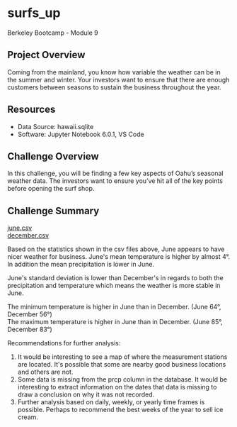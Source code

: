 # surfs_up
Berkeley Bootcamp - Module 9

## Project Overview
Coming from the mainland, you know how variable the weather can be in the summer and winter. Your investors want to ensure that there are enough customers between seasons to sustain the business throughout the year.

## Resources
- Data Source: hawaii.sqlite
- Software: Jupyter Notebook 6.0.1, VS Code

## Challenge Overview
In this challenge, you will be finding a few key aspects of Oahu’s seasonal weather data. The investors want to ensure you’ve hit all of the key points before opening the surf shop.

## Challenge Summary

[june.csv](june.csv)  
[december.csv](december.csv)

Based on the statistics shown in the csv files above, June appears to have nicer weather for business. June's mean temperature is higher by almost 4°.  In addition the mean precipitation is lower in June.

June's standard deviation is lower than December's in regards to both the precipitation and temperature which means the weather is more stable in June.

The minimum temperature is higher in June than in December. (June 64°, December 56°)  
The maximum temperature is higher in June than in December. (June 85°, December 83°)  

Recommendations for further analysis:  
1.  It would be interesting to see a map of where the measurement stations are located. It's possible that some are nearby good business locations and others are not.
2.  Some data is missing from the prcp column in the database. It would be interesting to extract information on the dates that data is missing to draw a conclusion on why it was not recorded.
3.  Further analysis based on daily, weekly, or yearly time frames is possible. Perhaps to recommend the best weeks of the year to sell ice cream.
